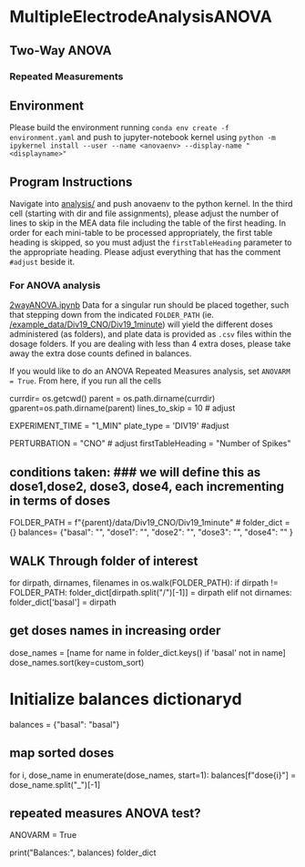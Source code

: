 # MultipleElectrodeAnalysisANOVA

## Two-Way ANOVA 
### Repeated Measurements


## Environment
Please build the environment running `conda env create -f environment.yaml` and push to jupyter-notebook kernel using `python -m ipykernel install --user --name <anovaenv> --display-name "<displayname>"`

## Program Instructions
Navigate into [analysis/](/analysis) and push anovaenv to the python kernel. In the third cell (starting with dir and file assignments), please adjust the number of lines to skip in the MEA data file including the table of the first heading. In order for each mini-table to be processed appropriately, the first table heading is skipped, so you must adjust the `firstTableHeading` parameter to the appropriate heading. Please adjust everything that has the comment `#adjust` beside it. 

### For ANOVA analysis
[2wayANOVA.ipynb](analysis/2wayANOVA.ipynb) 
Data for a singular run should be placed together, such that stepping down from the indicated `FOLDER_PATH` (ie. [/example_data/Div19_CNO/Div19_1minute](example_data/Div19_CNO/Div19_1minute)) will yield the different doses administered (as folders), and plate data is provided as `.csv` files within the dosage folders. If you are dealing with less than 4 extra doses, please take away the extra dose counts defined in balances. 

If you would like to do an ANOVA Repeated Measures analysis, set `ANOVARM = True`. From here, if you run all the cells



currdir= os.getcwd()
parent = os.path.dirname(currdir)
gparent=os.path.dirname(parent)
lines_to_skip = 10 # adjust

EXPERIMENT_TIME = "1_MIN"
plate_type = 'DIV19' #adjust

PERTURBATION = "CNO" # adjust
firstTableHeading = "Number of Spikes"
## conditions taken: ### we will define this as dose1,dose2, dose3, dose4, each incrementing in terms of doses

FOLDER_PATH = f"{parent}/data/Div19_CNO/Div19_1minute" #
folder_dict = {}
balances= {"basal": "",
        "dose1": "",
        "dose2": "",
        "dose3": "",
        "dose4": ""
        }

## WALK Through folder of interest
for dirpath, dirnames, filenames in os.walk(FOLDER_PATH):
    if dirpath != FOLDER_PATH:
        folder_dict[dirpath.split("/")[-1]] = dirpath
    elif not dirnames:
        folder_dict['basal'] = dirpath

## get doses names in increasing order 
dose_names = [name for name in folder_dict.keys() if 'basal' not in name]
dose_names.sort(key=custom_sort)

# Initialize balances dictionaryd
balances = {"basal": "basal"}

## map sorted doses
for i, dose_name in enumerate(dose_names, start=1):
    balances[f"dose{i}"] = dose_name.split("_")[-1]

## repeated measures ANOVA test?
ANOVARM = True

print("Balances:", balances)
folder_dict
